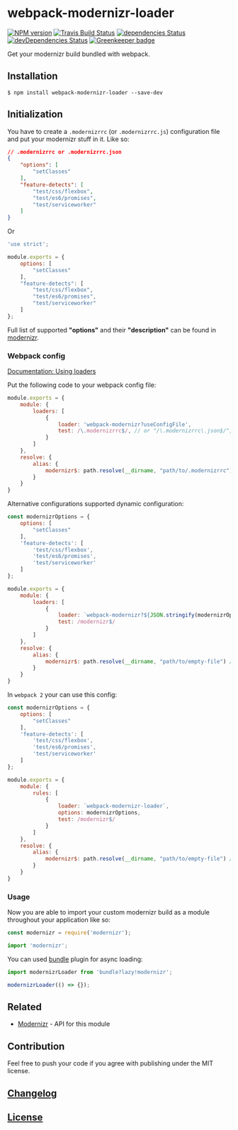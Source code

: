 # webpack-modernizr-loader

[![NPM version](https://img.shields.io/npm/v/webpack-modernizr-loader.svg)](https://www.npmjs.org/package/webpack-modernizr-loader)
[![Travis Build Status](https://img.shields.io/travis/itgalaxy/webpack-modernizr-loader/master.svg?label=build)](https://travis-ci.org/itgalaxy/webpack-modernizr-loader)
[![dependencies Status](https://david-dm.org/itgalaxy/webpack-modernizr-loader/status.svg)](https://david-dm.org/itgalaxy/webpack-modernizr-loader)
[![devDependencies Status](https://david-dm.org/itgalaxy/webpack-modernizr-loader/dev-status.svg)](https://david-dm.org/itgalaxy/webpack-modernizr-loader?type=dev)
[![Greenkeeper badge](https://badges.greenkeeper.io/itgalaxy/webpack-modernizr-loader.svg)](https://greenkeeper.io/)

Get your modernizr build bundled with webpack.

## Installation

```shell
$ npm install webpack-modernizr-loader --save-dev
```

## Initialization

You have to create a `.modernizrrc` (or `.modernizrrc.js`) configuration file and put your modernizr stuff in it. 
Like so:

```json
// .modernizrrc or .modernizrrc.json
{
    "options": [
        "setClasses"
    ],
    "feature-detects": [
        "test/css/flexbox",
        "test/es6/promises",
        "test/serviceworker"
    ]
}
```

Or

```js
'use strict';

module.exports = {
    options: [
        "setClasses"
    ],
    "feature-detects": [
        "test/css/flexbox",
        "test/es6/promises",
        "test/serviceworker"
    ]
};
```

Full list of supported **"options"** and their **"description"** can be found in [modernizr](https://github.com/Modernizr/Modernizr).

### Webpack config

[Documentation: Using loaders](http://webpack.github.io/docs/using-loaders.html)

Put the following code to your webpack config file:

```javascript
module.exports = {
    module: {
        loaders: [
            {
                loader: 'webpack-modernizr?useConfigFile',
                test: /\.modernizrrc$/, // or "/\.modernizrrc\.json$/", or "/\.modernizrrc\.js$/"
            }
        ]
    },
    resolve: {
        alias: {
            modernizr$: path.resolve(__dirname, "path/to/.modernizrrc") // or "path/to/.modernizrrc.json", or "path/to/.modernizrrc.js"
        }
    }
}
```

Alternative configurations supported dynamic configuration:

```javascript
const modernizrOptions = {
    options: [
        "setClasses"
    ],
    'feature-detects': [
        'test/css/flexbox',
        'test/es6/promises',
        'test/serviceworker'
    ]
};

module.exports = {
    module: {
        loaders: [
            {
                loader: `webpack-modernizr?${JSON.stringify(modernizrOptions)}`,
                test: /modernizr$/
            }
        ]
    },
    resolve: {
        alias: {
            modernizr$: path.resolve(__dirname, "path/to/empty-file") // You can add comment "Please do not delete this file" in this file
        }
    }
}
```

In `webpack 2` your can use this config:

```javascript
const modernizrOptions = {
    options: [
        "setClasses"
    ],
    'feature-detects': [
        'test/css/flexbox',
        'test/es6/promises',
        'test/serviceworker'
    ]
};

module.exports = {
    module: {
        rules: [
            {
                loader: `webpack-modernizr-loader`,
                options: modernizrOptions,
                test: /modernizr$/
            }
        ]
    },
    resolve: {
        alias: {
            modernizr$: path.resolve(__dirname, "path/to/empty-file") // You can add comment "Please do not delete this file" in this file
        }
    }
}
```

### Usage

Now you are able to import your custom modernizr build as a module throughout your application like so:

```javascript
const modernizr = require('modernizr');
```

```javascript
import 'modernizr';
```

You can used [bundle](https://github.com/webpack/bundle-loader) plugin for async loading:

```javascript
import modernizrLoader from 'bundle?lazy!modernizr';

modernizrLoader(() => {});
```

## Related

-   [Modernizr](https://github.com/Modernizr/Modernizr) - API for this module

## Contribution

Feel free to push your code if you agree with publishing under the MIT license.

## [Changelog](CHANGELOG.md)

## [License](LICENSE)
